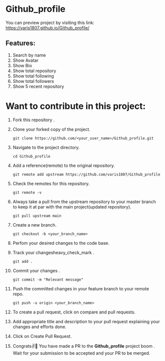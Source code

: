# Github_profile
  You can preview project by visiting this link: 
  https://varis1807.github.io/Github_profile/
## Features:

1. Search by name
2. Show Avatar
3. Show Bio
2. Show total repository
3. Show total following
4. Show total followers
5. Show 5 recent repository

# Want to contribute in this project:

1. Fork this repository .
2. Clone your forked copy of the project.

    ``` 
    git clone https://github.com/<your_user_name>/Github_profile.git
    ```
    
3. Navigate to the project directory.

    ```
    cd Github_profile
    ```

4. Add a reference(remote) to the original repository.

    ```
    git remote add upstream https://github.com/varis1807/Github_profile
    ```

5. Check the remotes for this repository.

    ```
    git remote -v
    ```

6. Always take a pull from the upstream repository to your master branch to keep it at par with the main project(updated repository).

    ```
    git pull upstream main
    ```

7. Create a new branch.

    ```
    git checkout -b <your_branch_name>
    ```

8. Perfom your desired changes to the code base.

9. Track your changesheavy_check_mark .

    ```
    git add .
    ```

10. Commit your changes .

    ```
    git commit -m "Relevant message"
    ```

11. Push the committed changes in your feature branch to your remote repo.

    ```
    git push -u origin <your_branch_name>
    ```

12. To create a pull request, click on compare and pull requests.

13. Add appropriate title and description to your pull request explaining your changes and efforts done.

14. Click on Create Pull Request.

15. Congrats✌🎉  You have made a PR to the **Github_profile** project boom . Wait for your submission to be accepted and your PR to be merged.



